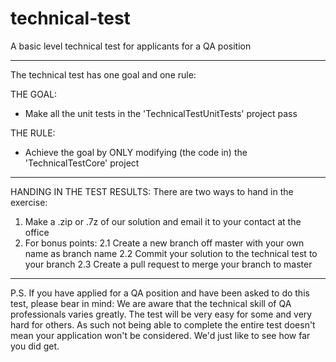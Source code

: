 # technical-test
A basic level technical test for applicants for a QA position

----------------------------------------------------------------------------------
The technical test has one goal and one rule:

THE GOAL:
- Make all the unit tests in the 'TechnicalTestUnitTests' project pass

THE RULE:
- Achieve the goal by ONLY modifying (the code in) the 'TechnicalTestCore' project
----------------------------------------------------------------------------------

HANDING IN THE TEST RESULTS:
There are two ways to hand in the exercise:
1. Make a .zip or .7z of our solution and email it to your contact at the office
2. For bonus points:
2.1 Create a new branch off master with your own name as branch name
2.2 Commit your solution to the technical test to your branch
2.3 Create a pull request to merge your branch to master

----------------------------------------------------------------------------------

P.S.
If you have applied for a QA position and have been asked to do this test, please
bear in mind:
We are aware that the technical skill of QA professionals varies greatly. The test
will be very easy for some and very hard for others. As such not being able to
complete the entire test doesn't mean your application won't be considered. We'd
just like to see how far you did get.
